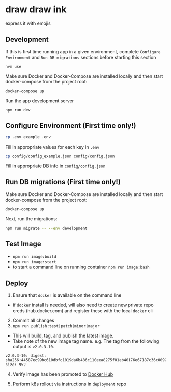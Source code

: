 # draw draw ink

express it with emojis

## Development

If this is first time running app in a given environment, complete `Configure Environment` and `Run DB migrations` sections before starting this section

```bash
nvm use
```

Make sure Docker and Docker-Compose are installed locally and then start docker-compose from the project root:

```bash
docker-compose up
```

Run the app development server

```base
npm run dev
```

## Configure Environment (First time only!)

```bash
cp .env_example .env
```

Fill in appropriate values for each key in `.env`

```bash
cp config/config_example.json config/config.json
```

Fill in appropriate DB info in `config/config.json`

## Run DB migrations (First time only!)

Make sure Docker and Docker-Compose are installed locally and then start docker-compose from the project root:

```bash
docker-compose up
```

Next, run the migrations:

```bash
npm run migrate -- --env development
```

## Test Image

- `npm run image:build`
- `npm run image:start`
- to start a command line on running container `npm run image:bash`

## Deploy

1. Ensure that `docker` is available on the command line

- if `docker` install is needed, will also need to create new private repo creds (hub.docker.com) and register these with the local `docker` cli

2. Commit all changes
3. `npm run publish:test|patch|minor|major`

- This will build, tag, and publish the latest image.
- Take note of the new image tag name. e.g. The tag from the following output is `v2.0.3-10`.

```
v2.0.3-10: digest: sha256:44587ec99bc610dbfc1019da6b486c110eea8275f01eb40176e67187c36c0092 size: 952
```

4. Verify image has been promoted to [Docker Hub](https://hub.docker.com/repository/registry-1.docker.io/deanslamajr/draw-draw-ink/tags)

5. Perform k8s rollout via instructions in `deployment` repo
